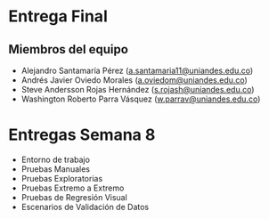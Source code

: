 # Entrega Final

## Miembros del equipo

- Alejandro Santamaría Pérez (a.santamaria11@uniandes.edu.co)
- Andrés Javier Oviedo Morales (a.oviedom@uniandes.edu.co)
- Steve Andersson Rojas Hernández (s.rojash@uniandes.edu.co)
- Washington Roberto Parra Vásquez (w.parrav@uniandes.edu.co)

# Entregas Semana 8

- Entorno de trabajo
- Pruebas Manuales
- Pruebas Exploratorias
- Pruebas Extremo a Extremo
- Pruebas de Regresión Visual
- Escenarios de Validación de Datos
